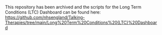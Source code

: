 This repository has been archived and the scripts for the Long Term Conditions (LTC) Dashboard can be found here: https://github.com/nhsengland/Talking-Therapies/tree/main/Long%20Term%20Conditions%20(LTC)%20Dashboard
